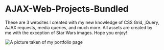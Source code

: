 # AJAX-Web-Projects-Bundled
These are 3 websites I created with my new knowledge of CSS Grid, jQuery, AJAX requests, media queries, and much more. 
All assets are created by me with the exception of Star Wars images. Hope you enjoy!

![A picture taken of my portfolio page](https://i.imgur.com/bZa5Omk.jpg)
